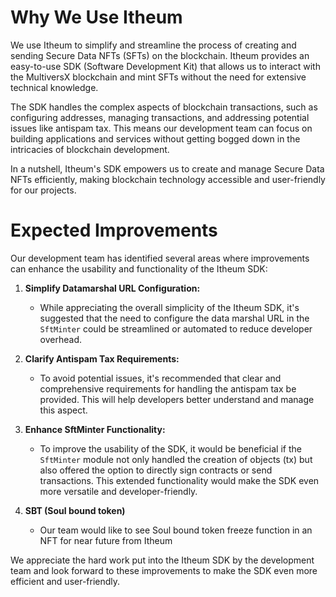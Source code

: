 # Why We Use Itheum

We use Itheum to simplify and streamline the process of creating and sending Secure Data NFTs (SFTs) on the blockchain. Itheum provides an easy-to-use SDK (Software Development Kit) that allows us to interact with the MultiversX blockchain and mint SFTs without the need for extensive technical knowledge.

The SDK handles the complex aspects of blockchain transactions, such as configuring addresses, managing transactions, and addressing potential issues like antispam tax. This means our development team can focus on building applications and services without getting bogged down in the intricacies of blockchain development.

In a nutshell, Itheum's SDK empowers us to create and manage Secure Data NFTs efficiently, making blockchain technology accessible and user-friendly for our projects.

# Expected Improvements

Our development team has identified several areas where improvements can enhance the usability and functionality of the Itheum SDK:

1. **Simplify Datamarshal URL Configuration:**
   - While appreciating the overall simplicity of the Itheum SDK, it's suggested that the need to configure the data marshal URL in the `SftMinter` could be streamlined or automated to reduce developer overhead.

2. **Clarify Antispam Tax Requirements:**
   - To avoid potential issues, it's recommended that clear and comprehensive requirements for handling the antispam tax be provided. This will help developers better understand and manage this aspect.

3. **Enhance SftMinter Functionality:**
   - To improve the usability of the SDK, it would be beneficial if the `SftMinter` module not only handled the creation of objects (tx) but also offered the option to directly sign contracts or send transactions. This extended functionality would make the SDK even more versatile and developer-friendly.

4. **SBT (Soul bound token)**
   - Our team would like to see Soul bound token freeze function in an NFT for near future from Itheum

We appreciate the hard work put into the Itheum SDK by the development team and look forward to these improvements to make the SDK even more efficient and user-friendly.
